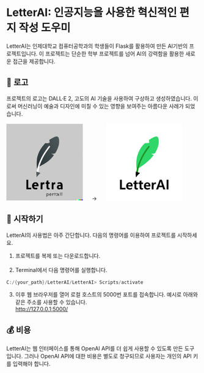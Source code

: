 # LetterAI: 인공지능을 사용한 혁신적인 편지 작성 도우미
LetterAI는 인제대학교 컴퓨터공학과의 학생들이 Flask를 활용하여 만든 AI기반의 프로젝트입니다. 이 프로젝트는 단순한 학부 프로젝트를 넘어 AI의 강력함을 활용한 새로운 접근을 제공합니다.

## 🎨 로고
프로젝트의 로고는 DALL·E 2, 고도의 AI 기술을 사용하여 구상하고 생성하였습니다. 이로써 머신러닝이 예술과 디자인에 미칠 수 있는 영향을 보여주는 아름다운 사례가 되었습니다.
<br>
<br>
<img src="Images/LetterAI-Logo_old.png" width="200px">
&nbsp;&nbsp;&nbsp;&nbsp;&nbsp;→&nbsp;&nbsp;&nbsp;&nbsp;&nbsp;
<img src="Images/LetterAI-Logo.png" width="200px">
<br>

## 🚀 시작하기
LetterAI의 사용법은 아주 간단합니다. 다음의 명령어를 이용하여 프로젝트를 시작하세요.

1. 프로젝트를 복제 또는 다운로드합니다.<br><br>
2. Terminal에서 다음 명령어를 실행합니다.
```Powershell
C:/{your_path}/LetterAI/LetterAI> Scripts/activate
```
3. 이후 웹 브라우저를 열어 로컬 호스트의 5000번 포트를 접속합니다. 예시로 아래와 같은 주소를 사용할 수 있습니다.<br>
http://127.0.0.1:5000/

## 💰 비용
LetterAI는 웹 인터페이스를 통해 OpenAI API를 더 쉽게 사용할 수 있도록 만든 도구입니다. 그러나 OpenAI API에 대한 비용은 별도로 청구되므로 사용자는 개인의 API 키를 입력해야 합니다.
